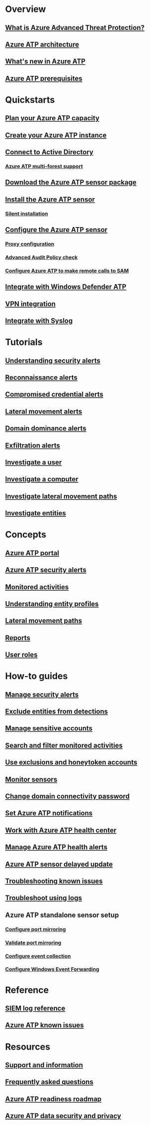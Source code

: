 
# Overview
## [What is Azure Advanced Threat Protection?](what-is-atp.md)
## [Azure ATP architecture](atp-architecture.md)
## [What's new in Azure ATP](atp-whats-new.md)
## [Azure ATP prerequisites](atp-prerequisites.md)
# Quickstarts
## [Plan your Azure ATP capacity](atp-capacity-planning.md)
## [Create your Azure ATP instance](install-atp-step1.md)
## [Connect to Active Directory](install-atp-step2.md)
### [Azure ATP multi-forest support](atp-multi-forest.md)
## [Download the Azure ATP sensor package](install-atp-step3.md)
## [Install the Azure ATP sensor](install-atp-step4.md)
### [Silent installation](ATP-silent-installation.md)
## [Configure the Azure ATP sensor](install-atp-step5.md)
### [Proxy configuration](configure-proxy.md)
### [Advanced Audit Policy check](atp-advanced-audit-policy.md)
### [Configure Azure ATP to make remote calls to SAM](install-atp-step8-samr.md)
## [Integrate with Windows Defender ATP](integrate-wd-atp.md)
## [VPN integration](install-atp-step6-vpn.md)
## [Integrate with Syslog](setting-syslog.md)
# Tutorials
## [Understanding security alerts](understanding-security-alerts.md)
## [Reconnaissance alerts](atp-reconnaissance-alerts.md)
## [Compromised credential alerts](atp-compromised-credentials-alerts.md)
## [Lateral movement alerts](atp-lateral-movement-alerts.md)
## [Domain dominance alerts](atp-domain-dominance-alerts.md)
## [Exfiltration alerts](atp-exfiltration-alerts.md)
## [Investigate a user](investigate-a-user.md)
## [Investigate a computer](investigate-a-computer.md)
## [Investigate lateral movement paths](investigate-lateral-movement-path.md)
## [Investigate entities](investigate-entity.md)
# Concepts
## [Azure ATP portal](workspace-portal.md)
## [Azure ATP security alerts](suspicious-activity-guide.md)
## [Monitored activities](monitored-activities.md)
## [Understanding entity profiles](entity-profiles.md)
## [Lateral movement paths](use-case-lateral-movement-path.md)
## [Reports](reports.md)
## [User roles](atp-role-groups.md)
# How-to guides
## [Manage security alerts](working-with-suspicious-activities.md)
## [Exclude entities from detections](excluding-entities-from-detections.md)
## [Manage sensitive accounts](sensitive-accounts.md)
## [Search and filter monitored activities](atp-activities-search.md)
## [Use exclusions and honeytoken accounts](install-atp-step7.md)
## [Monitor sensors](atp-sensor-monitoring.md)
## [Change domain connectivity password](modifying-atp-config-dcpassword.md)
## [Set Azure ATP notifications](notifications.md)
## [Work with Azure ATP health center](atp-health-center.md)
## [Manage Azure ATP health alerts](monitoring-alerts.md)
## [Azure ATP sensor delayed update](sensor-update.md)
## [Troubleshooting known issues](troubleshooting-atp-known-issues.md)
## [Troubleshoot using logs](troubleshooting-atp-using-logs.md)
## Azure ATP standalone sensor setup
### [Configure port mirroring](configure-port-mirroring.md)
### [Validate port mirroring](validate-port-mirroring.md)
### [Configure event collection](configure-event-collection.md)
### [Configure Windows Event Forwarding](configure-event-forwarding.md)
# Reference
## [SIEM log reference](cef-format-sa.md)
## [Azure ATP known issues](known-issues.md)
# Resources
## [Support and information](atp-support.md)
## [Frequently asked questions](atp-technical-faq.md)
## [Azure ATP readiness roadmap](atp-resources.md)
## [Azure ATP data security and privacy](atp-privacy-compliance.md)
